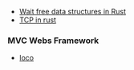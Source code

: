 * [Wait free data structures in Rust](https://www.youtube.com/watch?v=Bw8-vvtA-E8)
* [TCP in rust](https://youtu.be/bzja9fQWzdA)

### MVC Webs Framework
- [loco](https://github.com/loco-rs/loco)
